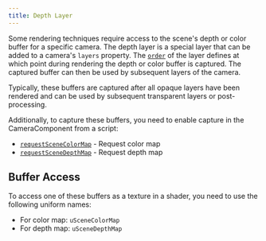 ```yaml
---
title: Depth Layer
---
```


Some rendering techniques require access to the scene's depth or color buffer for a specific camera. The depth layer is a special layer that can be added to a camera's `layers` property. The [`order`][4] of the layer defines at which point during rendering the depth or color buffer is captured. The captured buffer can then be used by subsequent layers of the camera.

Typically, these buffers are captured after all opaque layers have been rendered and can be used by subsequent transparent layers or post-processing.

Additionally, to capture these buffers, you need to enable capture in the CameraComponent from a script:

- [```requestSceneColorMap```][0] - Request color map
- [```requestSceneDepthMap```][1] - Request depth map

## Buffer Access

To access one of these buffers as a texture in a shader, you need to use the following uniform names:

- For color map: `uSceneColorMap`
- For depth map: `uSceneDepthMap`

<!-- ## Examples

These engine examples show the rendering of depth maps and color maps, as well as custom shaders that enable their use:

- GrabPass shows the use of color buffer: [`GrabPass`][2]
- GroundFog shows the use of depth buffer: [`GroundFog`][3] -->

[0]: https://manual.oasisserver.link/engine/classes/CameraComponent.html#requestscenecolormap
[1]: https://manual.oasisserver.link/engine/classes/CameraComponent.html#requestscenedepthmap
[2]: https://playcanvas.github.io/#/shaders/grab-pass
[3]: https://playcanvas.github.io/#/shaders/ground-fog
[4]: /user-manual/graphics/layers/#choosing-the-layer-order
